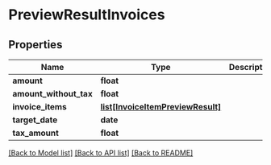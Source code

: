 # PreviewResultInvoices

## Properties
Name | Type | Description | Notes
------------ | ------------- | ------------- | -------------
**amount** | **float** |  | [optional] 
**amount_without_tax** | **float** |  | [optional] 
**invoice_items** | [**list[InvoiceItemPreviewResult]**](InvoiceItemPreviewResult.md) |  | [optional] 
**target_date** | **date** |  | [optional] 
**tax_amount** | **float** |  | [optional] 

[[Back to Model list]](../README.md#documentation-for-models) [[Back to API list]](../README.md#documentation-for-api-endpoints) [[Back to README]](../README.md)


